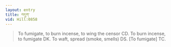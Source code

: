 ```yaml
---
layout: entry
title: བདུག་
vid: Hill:0858
---
```

> To fumigate, to burn incense, to wing the censor CD. To burn incense, to fumigate DK. To waft, spread (smoke, smells) DS. [To fumigate] TC.
